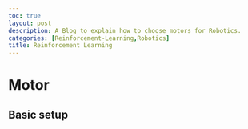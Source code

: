 ```yaml
---
toc: true
layout: post
description: A Blog to explain how to choose motors for Robotics.
categories: [Reinforcement-Learning,Robotics]
title: Reinforcement Learning
---
```

# Motor

## Basic setup

